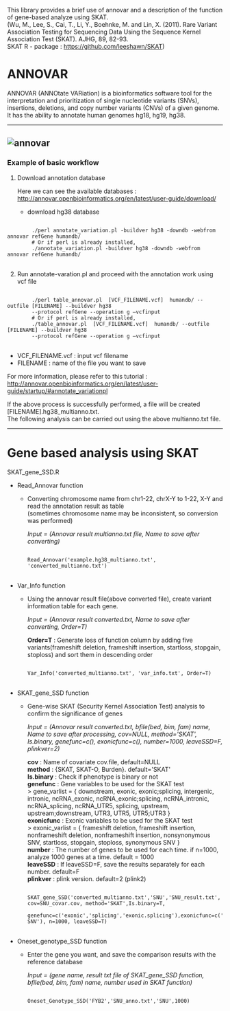 This library provides a brief use of annovar and a description of the function of gene-based analyze using SKAT.  
(Wu, M., Lee, S., Cai, T., Li, Y., Boehnke, M. and Lin, X. (2011). Rare Variant Association Testing for Sequencing Data Using the Sequence Kernel Association Test (SKAT). AJHG, 89, 82-93.  
SKAT R - package : <https://github.com/leeshawn/SKAT>)


# ANNOVAR
ANNOVAR (ANNOtate VARiation) is a bioinformatics software tool for the interpretation and prioritization of single nucleotide variants (SNVs), insertions, deletions, and copy number variants (CNVs) of a given genome. It has the ability to annotate human genomes hg18, hg19, hg38.

-----------------------
![annovar](https://user-images.githubusercontent.com/73377376/97069199-74801580-1609-11eb-8775-0b07cadf878d.png)
-----------------------

### Example of basic workflow
1. Download annotation database

    Here we can see the available databases : <http://annovar.openbioinformatics.org/en/latest/user-guide/download/>

   * download hg38 database
<pre>
<code>
        ./perl annotate_variation.pl -buildver hg38 -downdb -webfrom annovar refGene humandb/
        # Or if perl is already installed,
        ./annotate_variation.pl -buildver hg38 -downdb -webfrom annovar refGene humandb/
</code>
</pre>

2. Run annotate-varation.pl and proceed with the annotation work using vcf file

<pre>
<code>
        ./perl table_annovar.pl  [VCF_FILENAME.vcf]  humandb/ --outfile [FILENAME] --buildver hg38 
        --protocol refGene --operation g –vcfinput
        # Or if perl is already installed,
        ./table_annovar.pl  [VCF_FILENAME.vcf]  humandb/ --outfile [FILENAME] --buildver hg38 
        --protocol refGene --operation g –vcfinput
</code>
</pre>  
* VCF_FILENAME.vcf : input vcf filename  
* FILENAME : name of the file you want to save  

For more information, please refer to this tutorial : <http://annovar.openbioinformatics.org/en/latest/user-guide/startup/#annotate_variationpl>

If the above process is successfully performed, a file will be created [FILENAME].hg38_multianno.txt.  
The following analysis can be carried out using the above multianno.txt file.

-------------------------------------

# Gene based analysis using SKAT

SKAT_gene_SSD.R
  * Read_Annovar function  
      * Converting chromosome name from chr1-22, chrX-Y to 1-22, X-Y and read the annotation result as table  
        (sometimes chromosome name may be inconsistent, so conversion was performed)  
        
        *Input = (Annovar result multianno.txt file, Name to save after converting)*  
        <pre>
        <code>
        Read_Annovar('example.hg38_multianno.txt', 'converted_multianno.txt')
        </code>
        </pre>  
        
  * Var_Info function
      * Using the annovar result file(above converted file), create variant information table for each gene.  
      
        *Input = (Annovar result converted.txt, Name to save after converting, Order=T)*  
        
        **Order=T** : Generate loss of function column by adding five variants(frameshift deletion, frameshift insertion, 
        startloss, stopgain, stoploss) and sort them in descending order
        
        <pre>
        <code>
        Var_Info('converted_multianno.txt', 'var_info.txt', Order=T)
        </code>
        </pre>  

        
  * SKAT_gene_SSD function
      * Gene-wise SKAT (Security Kernel Association Test) analysis to confirm the significance of genes
      
        *Input = (Annovar result converted.txt, bfile(bed, bim, fam) name, Name to save after processing, cov=NULL, method='SKAT', Is.binary, genefunc=c(), exonicfunc=c(), number=1000, leaveSSD=F, plinkver=2)*  
        
        **cov** : Name of covariate cov.file, default=NULL  
        **method** : {SKAT, SKAT-O, Burden}. default='SKAT'  
        **Is.binary** : Check if phenotype is binary or not  
        **genefunc** : Gene variables to be used for the SKAT test   
             >    gene_varlist = { downstream, exonic, exonic;splicing, intergenic, intronic, ncRNA_exonic, ncRNA_exonic;splicing, 
                                  ncRNA_intronic, ncRNA_splicing, ncRNA_UTR5, splicing, upstream, upstream;downstream, UTR3, 
                                  UTR5, UTR5;UTR3 }   
        **exonicfunc** : Exonic variables to be used for the SKAT test   
             >  exonic_varlist = { frameshift deletion, frameshift insertion, nonframeshift deletion, nonframeshift insertion, 
                                  nonsynonymous SNV, startloss, stopgain, stoploss, synonymous SNV }  
        **number** : The number of genes to be used for each time. if n=1000, analyze 1000 genes at a time. default = 1000  
        **leaveSSD** : If leaveSSD=F, save the results separately for each number. default=F  
        **plinkver** : plink version. default=2 (plink2)  
        
        <pre>
        <code>
        SKAT_gene_SSD('converted_multianno.txt','SNU','SNU_result.txt', cov=SNU_covar.cov, method='SKAT',Is.binary=T,
                      genefunc=c('exonic','splicing','exonic.splicing'),exonicfunc=c('nonsynonymous SNV'), n=1000, leaveSSD=T)
        </code>
        </pre>  
                  
  * Oneset_genotype_SSD function
      * Enter the gene you want, and save the comparison results with the reference database
          
        *Input = (gene name, result txt file of SKAT_gene_SSD function, bfile(bed, bim, fam) name, number used in SKAT function)*

        <pre>
        <code>
        Oneset_Genotype_SSD('FYB2','SNU_anno.txt','SNU',1000)
        </code>
        </pre>  
